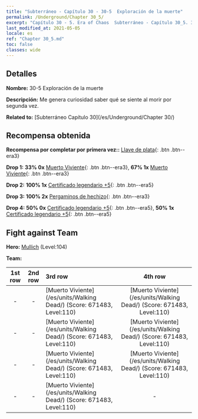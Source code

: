 ```yaml
---
title: "Subterráneo - Capítulo 30 - 30-5  Exploración de la muerte"
permalink: /Underground/Chapter 30_5/
excerpt: "Capítulo 30 - 5. Era of Chaos  Subterráneo - Capítulo 30_5. 30-5  Exploración de la muerte"
last_modified_at: 2021-05-05
locale: es
ref: "Chapter 30_5.md"
toc: false
classes: wide
---
```


## Detalles

 **Nombre:** 30-5  Exploración de la muerte

 **Descripción:**       Me genera curiosidad saber qué se siente al morir por segunda vez.

 **Related to:** [Subterráneo Capítulo 30](/es/Underground/Chapter 30/)

## Recompensa obtenida

 **Recompensa por completar por primera vez::** [Llave de plata](/ItemsES/con_693/){: .btn .btn--era3}

 **Drop 1:** **33% 0x** [Muerto Viviente](/ItemsES/unt_209/){: .btn .btn--era3}, **67% 1x** [Muerto Viviente](/ItemsES/unt_209/){: .btn .btn--era3}

 **Drop 2:** **100% 1x** [Certificado legendario +5](/ItemsES/mat_102/){: .btn .btn--era5}

 **Drop 3:** **100% 2x** [Pergaminos de hechizo](/ItemsES/con_694/){: .btn .btn--era3}

 **Drop 4:** **50% 0x** [Certificado legendario +5](/ItemsES/mat_102/){: .btn .btn--era5}, **50% 1x** [Certificado legendario +5](/ItemsES/mat_102/){: .btn .btn--era5}


## Fight against Team
 **Hero:** [Mullich](/es/heroes/Mullich/) (Level:104)

 **Team:**


  | 1st row | 2nd row | 3rd row | 4th row |
  |:----:|:----:|:----|:----:|
  | - | - | [Muerto Viviente](/es/units/Walking Dead/) (Score: 671483, Level:110)  | [Muerto Viviente](/es/units/Walking Dead/) (Score: 671483, Level:110)  |
  | - | - | [Muerto Viviente](/es/units/Walking Dead/) (Score: 671483, Level:110)  | [Muerto Viviente](/es/units/Walking Dead/) (Score: 671483, Level:110)  |
  | - | - | [Muerto Viviente](/es/units/Walking Dead/) (Score: 671483, Level:110)  | [Muerto Viviente](/es/units/Walking Dead/) (Score: 671483, Level:110)  |
  | - | - | [Muerto Viviente](/es/units/Walking Dead/) (Score: 671483, Level:110)  | - |


